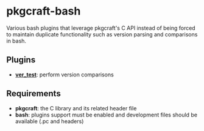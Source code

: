 # pkgcraft-bash

Various bash plugins that leverage pkgcraft's C API instead of being forced to
maintain duplicate functionality such as version parsing and comparisons in
bash.

## Plugins

- **[ver_test][1]**: perform version comparisons

## Requirements

- **pkgcraft**: the C library and its related header file
- **bash**: plugins support must be enabled and development files should be available (.pc and headers)

[1]: <https://projects.gentoo.org/pms/latest/pms.html#x1-13400012.3.14>

